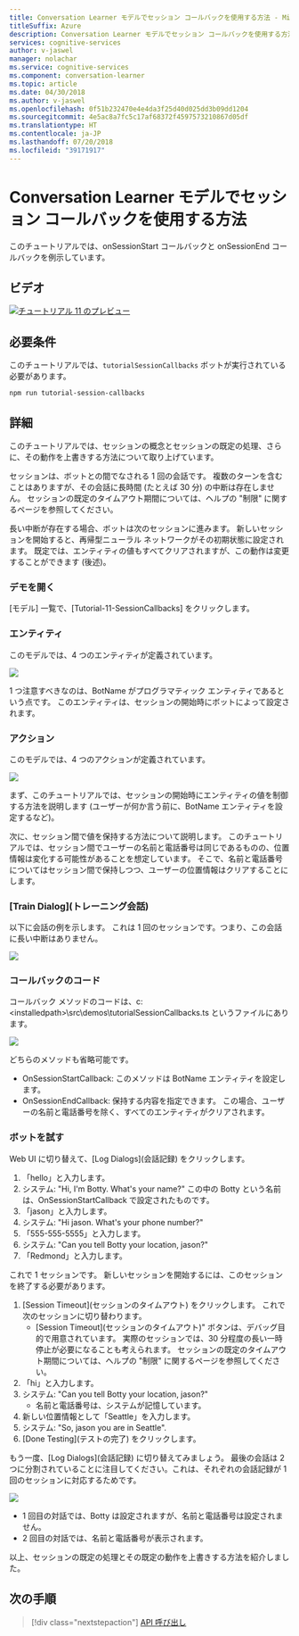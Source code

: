 ```yaml
---
title: Conversation Learner モデルでセッション コールバックを使用する方法 - Microsoft Cognitive Services | Microsoft Docs
titleSuffix: Azure
description: Conversation Learner モデルでセッション コールバックを使用する方法について説明します。
services: cognitive-services
author: v-jaswel
manager: nolachar
ms.service: cognitive-services
ms.component: conversation-learner
ms.topic: article
ms.date: 04/30/2018
ms.author: v-jaswel
ms.openlocfilehash: 0f51b232470e4e4da3f25d40d025dd3b09dd1204
ms.sourcegitcommit: 4e5ac8a7fc5c17af68372f4597573210867d05df
ms.translationtype: HT
ms.contentlocale: ja-JP
ms.lasthandoff: 07/20/2018
ms.locfileid: "39171917"
---
```

# <a name="how-to-use-session-callbacks-with-a-conversation-learner-model"></a>Conversation Learner モデルでセッション コールバックを使用する方法

このチュートリアルでは、onSessionStart コールバックと onSessionEnd コールバックを例示しています。

## <a name="video"></a>ビデオ

[![チュートリアル 11 のプレビュー](http://aka.ms/cl-tutorial-11-preview)](http://aka.ms/blis-tutorial-11)

## <a name="requirements"></a>必要条件
このチュートリアルでは、`tutorialSessionCallbacks` ボットが実行されている必要があります。

    npm run tutorial-session-callbacks

## <a name="details"></a>詳細
このチュートリアルでは、セッションの概念とセッションの既定の処理、さらに、その動作を上書きする方法について取り上げています。

セッションは、ボットとの間でなされる 1 回の会話です。 複数のターンを含むことはありますが、その会話に長時間 (たとえば 30 分) の中断は存在しません。  セッションの既定のタイムアウト期間については、ヘルプの "制限" に関するページを参照してください。

長い中断が存在する場合、ボットは次のセッションに進みます。  新しいセッションを開始すると、再帰型ニューラル ネットワークがその初期状態に設定されます。  既定では、エンティティの値もすべてクリアされますが、この動作は変更することができます (後述)。

### <a name="open-the-demo"></a>デモを開く

[モデル] 一覧で、[Tutorial-11-SessionCallbacks] をクリックします。 

### <a name="entities"></a>エンティティ

このモデルでは、4 つのエンティティが定義されています。

![](../media/tutorial11_entities.PNG)

1 つ注意すべきなのは、BotName がプログラマティック エンティティであるという点です。  このエンティティは、セッションの開始時にボットによって設定されます。

### <a name="actions"></a>アクション

このモデルでは、4 つのアクションが定義されています。

![](../media/tutorial11_actions.PNG)

まず、このチュートリアルでは、セッションの開始時にエンティティの値を制御する方法を説明します (ユーザーが何か言う前に、BotName エンティティを設定するなど)。

次に、セッション間で値を保持する方法について説明します。  このチュートリアルでは、セッション間でユーザーの名前と電話番号は同じであるものの、位置情報は変化する可能性があることを想定しています。  そこで、名前と電話番号についてはセッション間で保持しつつ、ユーザーの位置情報はクリアすることにします。

### <a name="train-dialog"></a>[Train Dialog]\(トレーニング会話\)

以下に会話の例を示します。 これは 1 回のセッションです。つまり、この会話に長い中断はありません。

![](../media/tutorial11_traindialog.PNG)

### <a name="code-for-the-callbacks"></a>コールバックのコード

コールバック メソッドのコードは、c:\<installedpath>\src\demos\tutorialSessionCallbacks.ts というファイルにあります。

![](../media/tutorial11_code.PNG)

どちらのメソッドも省略可能です。

- OnSessionStartCallback: このメソッドは BotName エンティティを設定します。
- OnSessionEndCallback: 保持する内容を指定できます。 この場合、ユーザーの名前と電話番号を除く、すべてのエンティティがクリアされます。

### <a name="try-the-bot"></a>ボットを試す

Web UI に切り替えて、[Log Dialogs]\(会話記録\) をクリックします。

1. 「hello」と入力します。
2. システム: "Hi, I'm Botty.  What's your name?" この中の Botty という名前は、OnSessionStartCallback で設定されたものです。
3. 「jason」と入力します。
4. システム: "Hi jason.  What's your phone number?"
5. 「555-555-5555」と入力します。
6. システム: "Can you tell Botty your location, jason?"
7. 「Redmond」と入力します。

これで 1 セッションです。 新しいセッションを開始するには、このセッションを終了する必要があります。 

1. [Session Timeout]\(セッションのタイムアウト\) をクリックします。 これで次のセッションに切り替わります。
    - [Session Timeout]\(セッションのタイムアウト\)" ボタンは、デバッグ目的で用意されています。  実際のセッションでは、30 分程度の長い一時停止が必要になることも考えられます。  セッションの既定のタイムアウト期間については、ヘルプの "制限" に関するページを参照してください。
1. 「hi」と入力します。
2. システム: "Can you tell Botty your location, jason?"
    - 名前と電話番号は、システムが記憶しています。
2. 新しい位置情報として「Seattle」を入力します。
3. システム: "So, jason you are in Seattle".
4. [Done Testing]\(テストの完了\) をクリックします。

もう一度、[Log Dialogs]\(会話記録\) に切り替えてみましょう。 最後の会話は 2 つに分割されていることに注目してください。これは、それぞれの会話記録が 1 回のセッションに対応するためです。  

![](../media/tutorial11_splitdialogs.PNG)

- 1 回目の対話では、Botty は設定されますが、名前と電話番号は設定されません。
- 2 回目の対話では、名前と電話番号が表示されます。

以上、セッションの既定の処理とその既定の動作を上書きする方法を紹介しました。 

## <a name="next-steps"></a>次の手順

> [!div class="nextstepaction"]
> [API 呼び出し](./12-api-calls.md)

